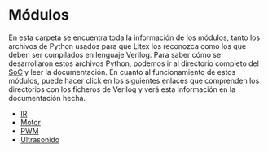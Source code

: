 # Módulos
En esta carpeta se encuentra toda la información de los módulos, tanto los archivos de Python usados para que Litex los reconozca como los que deben ser compilados en lenguaje Verilog. Para saber cómo se desarrollaron estos archivos Python, podemos ir al directorio completo del [SoC](/ProyectoDigitalII) y leer la documentación.
En cuanto al funcionamiento de estos módulos, puede hacer click en los siguientes enlaces que comprenden los directorios con los ficheros de Verilog y verá esta información en la documentación hecha.
- [IR](/module/verilog/Infrarrojo)
- [Motor](/Motor.md) 
- [PWM](/module/verilog/PWM)
- [Ultrasonido](/module/verilog/Ultrasonido)
